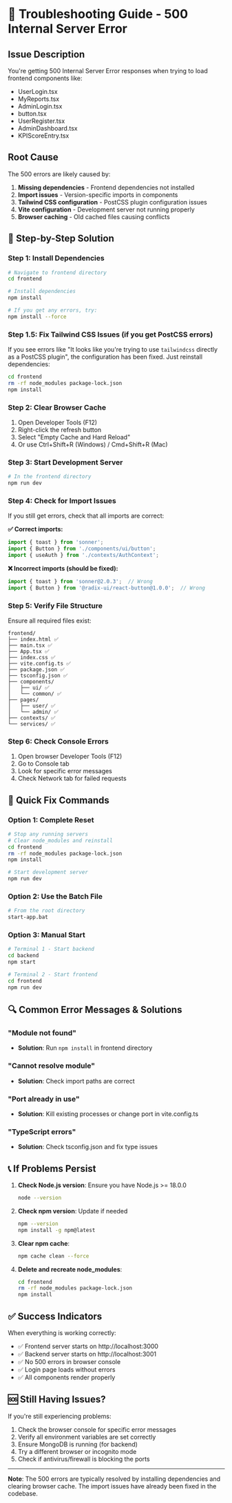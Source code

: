 # 🔧 Troubleshooting Guide - 500 Internal Server Error

## Issue Description
You're getting 500 Internal Server Error responses when trying to load frontend components like:
- UserLogin.tsx
- MyReports.tsx
- AdminLogin.tsx
- button.tsx
- UserRegister.tsx
- AdminDashboard.tsx
- KPIScoreEntry.tsx

## Root Cause
The 500 errors are likely caused by:
1. **Missing dependencies** - Frontend dependencies not installed
2. **Import issues** - Version-specific imports in components
3. **Tailwind CSS configuration** - PostCSS plugin configuration issues
4. **Vite configuration** - Development server not running properly
5. **Browser caching** - Old cached files causing conflicts

## 🔧 Step-by-Step Solution

### Step 1: Install Dependencies
```bash
# Navigate to frontend directory
cd frontend

# Install dependencies
npm install

# If you get any errors, try:
npm install --force
```

### Step 1.5: Fix Tailwind CSS Issues (if you get PostCSS errors)
If you see errors like "It looks like you're trying to use `tailwindcss` directly as a PostCSS plugin", the configuration has been fixed. Just reinstall dependencies:

```bash
cd frontend
rm -rf node_modules package-lock.json
npm install
```

### Step 2: Clear Browser Cache
1. Open Developer Tools (F12)
2. Right-click the refresh button
3. Select "Empty Cache and Hard Reload"
4. Or use Ctrl+Shift+R (Windows) / Cmd+Shift+R (Mac)

### Step 3: Start Development Server
```bash
# In the frontend directory
npm run dev
```

### Step 4: Check for Import Issues
If you still get errors, check that all imports are correct:

**✅ Correct imports:**
```typescript
import { toast } from 'sonner';
import { Button } from './components/ui/button';
import { useAuth } from './contexts/AuthContext';
```

**❌ Incorrect imports (should be fixed):**
```typescript
import { toast } from 'sonner@2.0.3';  // Wrong
import { Button } from '@radix-ui/react-button@1.0.0';  // Wrong
```

### Step 5: Verify File Structure
Ensure all required files exist:
```
frontend/
├── index.html ✅
├── main.tsx ✅
├── App.tsx ✅
├── index.css ✅
├── vite.config.ts ✅
├── package.json ✅
├── tsconfig.json ✅
├── components/
│   ├── ui/ ✅
│   └── common/ ✅
├── pages/
│   ├── user/ ✅
│   └── admin/ ✅
├── contexts/ ✅
└── services/ ✅
```

### Step 6: Check Console Errors
1. Open browser Developer Tools (F12)
2. Go to Console tab
3. Look for specific error messages
4. Check Network tab for failed requests

## 🚀 Quick Fix Commands

### Option 1: Complete Reset
```bash
# Stop any running servers
# Clear node_modules and reinstall
cd frontend
rm -rf node_modules package-lock.json
npm install

# Start development server
npm run dev
```

### Option 2: Use the Batch File
```bash
# From the root directory
start-app.bat
```

### Option 3: Manual Start
```bash
# Terminal 1 - Start backend
cd backend
npm start

# Terminal 2 - Start frontend
cd frontend
npm run dev
```

## 🔍 Common Error Messages & Solutions

### "Module not found"
- **Solution**: Run `npm install` in frontend directory

### "Cannot resolve module"
- **Solution**: Check import paths are correct

### "Port already in use"
- **Solution**: Kill existing processes or change port in vite.config.ts

### "TypeScript errors"
- **Solution**: Check tsconfig.json and fix type issues

## 📞 If Problems Persist

1. **Check Node.js version**: Ensure you have Node.js >= 18.0.0
   ```bash
   node --version
   ```

2. **Check npm version**: Update if needed
   ```bash
   npm --version
   npm install -g npm@latest
   ```

3. **Clear npm cache**:
   ```bash
   npm cache clean --force
   ```

4. **Delete and recreate node_modules**:
   ```bash
   cd frontend
   rm -rf node_modules package-lock.json
   npm install
   ```

## ✅ Success Indicators

When everything is working correctly:
- ✅ Frontend server starts on http://localhost:3000
- ✅ Backend server starts on http://localhost:3001
- ✅ No 500 errors in browser console
- ✅ Login page loads without errors
- ✅ All components render properly

## 🆘 Still Having Issues?

If you're still experiencing problems:
1. Check the browser console for specific error messages
2. Verify all environment variables are set correctly
3. Ensure MongoDB is running (for backend)
4. Try a different browser or incognito mode
5. Check if antivirus/firewall is blocking the ports

---

**Note**: The 500 errors are typically resolved by installing dependencies and clearing browser cache. The import issues have already been fixed in the codebase.

